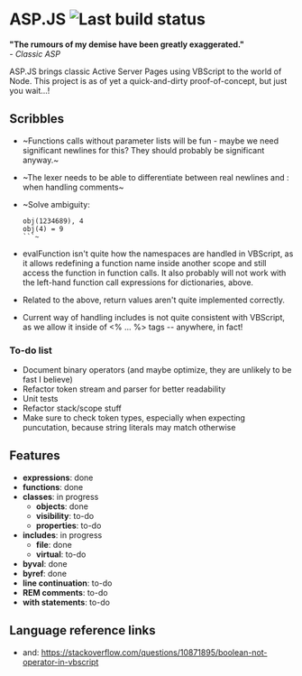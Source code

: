 # ASP.JS ![Last build status](https://api.travis-ci.org/Deoxyribonucleic/asp-js.svg?branch=master])

**"The rumours of my demise have been greatly exaggerated."**\
*- Classic ASP*

ASP.JS brings classic Active Server Pages using VBScript
to the world of Node.
This project is as of yet a quick-and-dirty proof-of-concept, but just you
wait...!


## Scribbles

* ~Functions calls without parameter lists will be fun - maybe we need
  significant newlines for this? They should probably be significant anyway.~

* ~The lexer needs to be able to differentiate between real newlines and : when
  handling comments~

* ~Solve ambiguity:
  ```
  obj(1234689), 4
  obj(4) = 9
  ```~

* evalFunction isn't quite how the namespaces are handled in VBScript,
  as it allows redefining a function name inside another scope and still
  access the function in function calls. It also probably will not work
  with the left-hand function call expressions for dictionaries, above.

* Related to the above, return values aren't quite implemented correctly.

* Current way of handling includes is not quite consistent with VBScript,
  as we allow it inside of <% ... %> tags -- anywhere, in fact!

### To-do list
* Document binary operators (and maybe optimize, they are unlikely to be fast I believe)
* Refactor token stream and parser for better readability
* Unit tests
* Refactor stack/scope stuff
* Make sure to check token types, especially when expecting puncutation,
  because string literals may match otherwise

## Features
* **expressions**: done
* **functions**: done
* **classes**: in progress
  * **objects**: done
  * **visibility**: to-do
  * **properties**: to-do
* **includes**: in progress
  * **file**: done
  * **virtual**: to-do
* **byval**: done
* **byref**: done
* **line continuation**: to-do
* **REM comments**: to-do
* **with statements**: to-do

## Language reference links
* and: https://stackoverflow.com/questions/10871895/boolean-not-operator-in-vbscript


